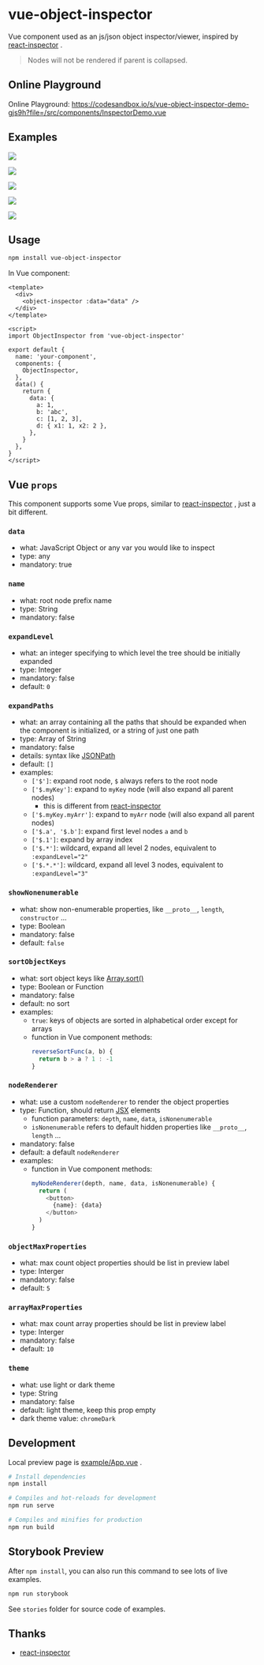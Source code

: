 # vue-object-inspector

Vue component used as an js/json object inspector/viewer, inspired by [react-inspector](https://github.com/storybookjs/react-inspector) .

> Nodes will not be rendered if parent is collapsed.

## Online Playground

Online Playground: https://codesandbox.io/s/vue-object-inspector-demo-gjs9h?file=/src/components/InspectorDemo.vue

## Examples

![](https://raw.githubusercontent.com/vikyd/repos-bigfile/main/vue-object-inspector/object.png)

![](https://raw.githubusercontent.com/vikyd/repos-bigfile/main/vue-object-inspector/chromedark.png)

![](https://raw.githubusercontent.com/vikyd/repos-bigfile/main/vue-object-inspector/array.png)

![](https://raw.githubusercontent.com/vikyd/repos-bigfile/main/vue-object-inspector/json.png)

![](https://raw.githubusercontent.com/vikyd/repos-bigfile/main/vue-object-inspector/proto.png)

## Usage

```sh
npm install vue-object-inspector
```

In Vue component:

```vue
<template>
  <div>
    <object-inspector :data="data" />
  </div>
</template>

<script>
import ObjectInspector from 'vue-object-inspector'

export default {
  name: 'your-component',
  components: {
    ObjectInspector,
  },
  data() {
    return {
      data: {
        a: 1,
        b: 'abc',
        c: [1, 2, 3],
        d: { x1: 1, x2: 2 },
      },
    }
  },
}
</script>
```

## Vue `props`

This component supports some Vue props, similar to [react-inspector](https://github.com/storybookjs/react-inspector/blob/v5.1.0/README.md#api) , just a bit different.

### `data`

- what: JavaScript Object or any var you would like to inspect
- type: any
- mandatory: true

### `name`

- what: root node prefix name
- type: String
- mandatory: false

### `expandLevel`

- what: an integer specifying to which level the tree should be initially expanded
- type: Integer
- mandatory: false
- default: `0`

### `expandPaths`

- what: an array containing all the paths that should be expanded when the component is initialized, or a string of just one path
- type: Array of String
- mandatory: false
- details: syntax like [JSONPath](https://goessner.net/articles/JsonPath/)
- default: `[]`
- examples:
  - `['$']`: expand root node, `$` always refers to the root node
  - `['$.myKey']`: expand to `myKey` node (will also expand all parent nodes)
    - this is different from [react-inspector](https://github.com/storybookjs/react-inspector)
  - `['$.myKey.myArr']`: expand to `myArr` node (will also expand all parent nodes)
  - `['$.a', '$.b']`: expand first level nodes `a` and `b`
  - `['$.1']`: expand by array index
  - `['$.*']`: wildcard, expand all level 2 nodes, equivalent to `:expandLevel="2"`
  - `['$.*.*']`: wildcard, expand all level 3 nodes, equivalent to `:expandLevel="3"`

### `showNonenumerable`

- what: show non-enumerable properties, like `__proto__`, `length`, `constructor` ...
- type: Boolean
- mandatory: false
- default: `false`

### `sortObjectKeys`

- what: sort object keys like [Array.sort()](https://developer.mozilla.org/en-US/docs/Web/JavaScript/Reference/Global_Objects/Array/sort)
- type: Boolean or Function
- mandatory: false
- default: no sort
- examples:
  - `true`: keys of objects are sorted in alphabetical order except for arrays
  - function in Vue component methods:
    ```js
    reverseSortFunc(a, b) {
      return b > a ? 1 : -1
    }
    ```

### `nodeRenderer`

- what: use a custom `nodeRenderer` to render the object properties
- type: Function, should return [JSX](https://cn.vuejs.org/v2/guide/render-function.html#ad) elements
  - function parameters: `depth`, `name`, `data`, `isNonenumerable`
  - `isNonenumerable` refers to default hidden properties like `__proto__`, `length` ...
- mandatory: false
- default: a default `nodeRenderer`
- examples:
  - function in Vue component methods:
    ```js
    myNodeRenderer(depth, name, data, isNonenumerable) {
      return (
        <button>
          {name}: {data}
        </button>
      )
    }
    ```

### `objectMaxProperties`

- what: max count object properties should be list in preview label
- type: Interger
- mandatory: false
- default: `5`

### `arrayMaxProperties`

- what: max count array properties should be list in preview label
- type: Interger
- mandatory: false
- default: `10`

### `theme`

- what: use light or dark theme
- type: String
- mandatory: false
- default: light theme, keep this prop empty
- dark theme value: `chromeDark`

## Development

Local preview page is [example/App.vue](example/App.vue) .

```sh
# Install dependencies
npm install

# Compiles and hot-reloads for development
npm run serve

# Compiles and minifies for production
npm run build
```

## Storybook Preview

After `npm install`, you can also run this command to see lots of live examples.

```sh
npm run storybook
```

See `stories` folder for source code of examples.

## Thanks

- [react-inspector](https://github.com/storybookjs/react-inspector)
